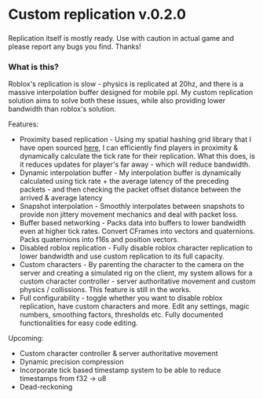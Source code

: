 # Custom replication v.0.2.0

###
Replication itself is mostly ready. Use with caution in actual game and please report any bugs you find. Thanks!

### What is this?
Roblox's replication is slow - physics is replicated at 20hz, and there is a massive interpolation buffer designed for mobile ppl.
My custom replication solution aims to solve both these issues, while also providing lower bandwidth than roblox's solution. 

Features:
* Proximity based replication - Using my spatial hashing grid library that I have open sourced [here](https://parihsz.github.io/Schlop/Grid.html), I can efficiently find players in proximity & dynamically calculate the tick rate for their replication. What this does, is it reduces updates for player's far away - which will reduce bandwidth.
* Dynamic interpolation buffer - My interpolation buffer is dynamically calculated using tick rate + the average latency of the preceding packets - and then checking the packet offset distance between the arrived & average latency
* Snapshot interpolation - Smoothly interpolates between snapshots to provide non jittery movement mechanics and deal with packet loss.
* Buffer based networking - Packs data into buffers to lower bandwidth even at higher tick rates. Convert CFrames into vectors and quaternions. Packs quaternions into f16s and position vectors. 
* Disabled roblox replication - Fully disable roblox character replication to lower bandwidth and use custom replication to its full capacity. 
* Custom characters - By parenting the character to the camera on the server and creating a simulated rig on the client, my system allows for a custom character controller - server authoritative movement and custom physics / collissions. This feature is still in the works.
* Full configurability - toggle whether you want to disable roblox replication, have custom characters and more. Edit any settings, magic numbers, smoothing factors, thresholds etc. Fully documented functionalities for easy code editing.

Upcoming:
* Custom character controller & server authoritative movement
* Dynamic precision compression 
* Incorporate tick based timestamp system to be able to reduce timestamps from f32 -> u8
* Dead-reckoning
